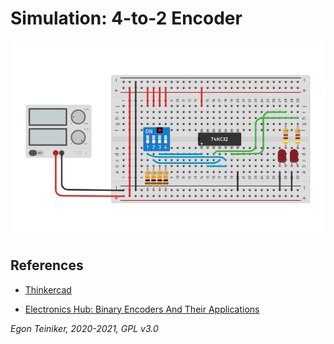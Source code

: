 # Simulation: 4-to-2 Encoder

![Encoder](encoder.png)

## References
* [Thinkercad](https://www.tinkercad.com/things/2eObGT5jGVY)

* [Electronics Hub: Binary Encoders And Their Applications](https://www.electronicshub.org/binary-encoder/)


*Egon Teiniker, 2020-2021, GPL v3.0* 
